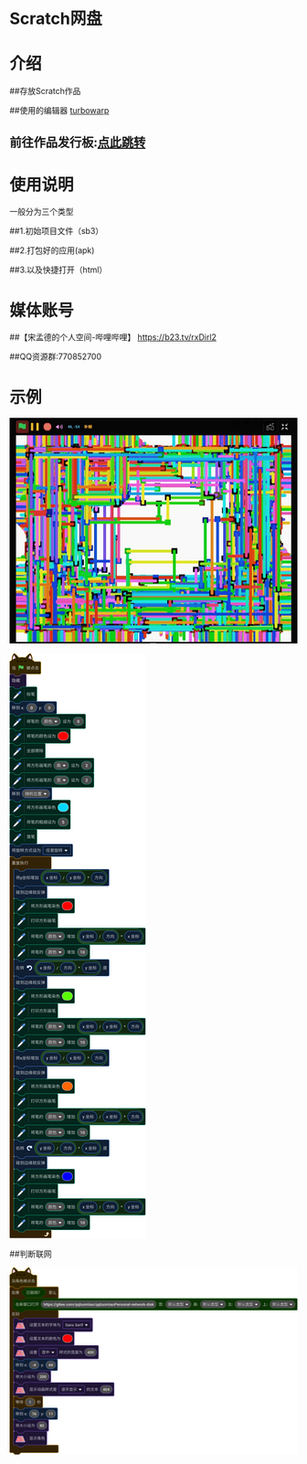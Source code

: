 #  **Scratch网盘** 

#  **介绍** 

##存放Scratch作品

##使用的编辑器 [turbowarp](http://https://turbowarp.org/editor)

## 前往作品发行板:[点此跳转](https://gitee.com/qqtuomiao/qqtuomiaoPersonal-network-disk/releases)

#  **使用说明** 

  一般分为三个类型

##1.初始项目文件（sb3）

##2.打包好的应用(apk)

##3.以及快捷打开（html）

#  **媒体账号** 

##【宋孟德的个人空间-哔哩哔哩】 https://b23.tv/rxDirl2

##QQ资源群:770852700

#  **示例** 

![示例作品](IMG_20240709_132809_435.jpg)

![示例作品代码](%E5%90%84%E4%B8%AA%E8%8B%B1%E9%9B%84%E4%BA%BA%E7%89%A9%EF%BC%8C%E8%99%BD%E7%84%B6%E8%81%8C%E4%B8%9A%E7%BB%8F%E5%8E%86%E9%83%BD%E5%90%84%E4%B8%8D%E7%9B%B8%E5%90%8C.png)

##判断联网

![判断是否联网](%E5%9C%A8%E5%81%9A%E9%A1%B9%E7%9B%AE/%E5%9C%B0%E4%B8%8B%E5%AE%AB2/%E5%9C%B0%E4%B8%8B%E5%AE%AB%E5%88%A4%E6%96%AD%E8%81%94%E7%BD%91%E4%BB%A3%E7%A0%81.png)